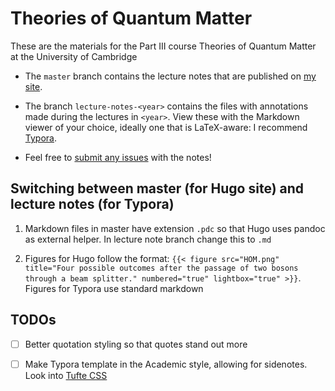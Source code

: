# Theories of Quantum Matter

These are the materials for the Part III course Theories of Quantum Matter at the University of Cambridge

- The `master` branch contains the lecture notes that are published on [my site](https://auste.nl).

- The branch `lecture-notes-<year>` contains the files with annotations made during the lectures in `<year>`. View these with the Markdown viewer of your choice, ideally one that is LaTeX-aware: I recommend [Typora](https://typora.io).

- Feel free to [submit any issues](https://github.com/AustenLamacraft/tqm/issues) with the notes!

## Switching between master (for Hugo site) and lecture notes (for Typora)

1. Markdown files in master have extension `.pdc` so that Hugo uses pandoc as external helper. In lecture note branch change this to `.md`

2. Figures for Hugo follow the format: `{{< figure src="HOM.png" title="Four possible outcomes after the passage of two bosons through a beam splitter." numbered="true" lightbox="true" >}}`. Figures for Typora use standard markdown


## TODOs

- [ ] Better quotation styling so that quotes stand out more

- [ ] Make Typora template in the Academic style, allowing for sidenotes. Look into [Tufte CSS](https://edwardtufte.github.io/tufte-css/)
